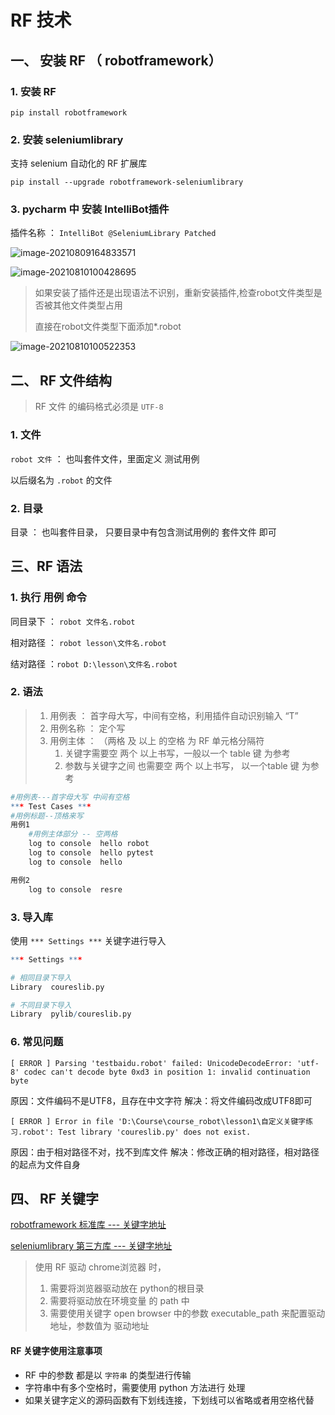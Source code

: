 # RF 技术

## 一、 安装 RF （ robotframework）

### 1. 安装 RF

```shell
pip install robotframework
```

### 2. 安装 seleniumlibrary

支持 selenium 自动化的 RF 扩展库

```shel
pip install --upgrade robotframework-seleniumlibrary
```

### 3. pycharm 中 安装 IntelliBot插件

插件名称 ： `IntelliBot @SeleniumLibrary Patched` 

![image-20210809164833571](https://pupperc.com/img/20210809164833.png)

![image-20210810100428695](https://pupperc.com/img/20210810100428.png)

>   如果安装了插件还是出现语法不识别，重新安装插件,检查robot文件类型是否被其他文件类型占用
>
>   直接在robot文件类型下面添加*.robot

![image-20210810100522353](https://pupperc.com/img/20210810100522.png)

## 二、 RF 文件结构

>   RF 文件 的编码格式必须是 `UTF-8`

### 1. 文件

`robot 文件` ： 也叫套件文件，里面定义 测试用例

以后缀名为 `.robot` 的文件

### 2. 目录

目录 ： 也叫套件目录， 只要目录中有包含测试用例的 套件文件 即可

## 三、RF 语法

### 1. 执行 用例 命令

同目录下 ： `robot 文件名.robot`

相对路径 ： `robot lesson\文件名.robot`

结对路径 ：`robot D:\lesson\文件名.robot`

### 2. 语法

>   1.   用例表 ： 首字母大写，中间有空格，利用插件自动识别输入 “T”
>   2.   用例名称 ： 定个写
>   3.   用例主体 ： （两格 及 以上 的空格 为 RF 单元格分隔符
>        1.   关键字需要空 两个 以上书写，一般以一个 table 键 为参考
>        2.   参数与关键字之间 也需要空 两个 以上书写， 以一个table 键 为参考

```R
#用例表---首字母大写 中间有空格
*** Test Cases ***
#用例标题--顶格来写
用例1
    #用例主体部分 -- 空两格
    log to console  hello robot
    log to console  hello pytest
    log to console  hello

用例2
	log to console  resre
```

### 3. 导入库

使用 `*** Settings ***` 关键字进行导入

```R
*** Settings ***

# 相同目录下导入
Library  coureslib.py

# 不同目录下导入
Library  pylib/coureslib.py
```





### 6. 常见问题

```shell
[ ERROR ] Parsing 'testbaidu.robot' failed: UnicodeDecodeError: 'utf-8' codec can't decode byte 0xd3 in position 1: invalid continuation byte
```

原因：文件编码不是UTF8，且存在中文字符
解决：将文件编码改成UTF8即可

```shell
[ ERROR ] Error in file 'D:\Course\course_robot\lesson1\自定义关键字练习.robot': Test library 'coureslib.py' does not exist.
```

原因：由于相对路径不对，找不到库文件
解决：修改正确的相对路径，相对路径的起点为文件自身

## 四、 RF 关键字

[robotframework 标准库 --- 关键字地址](http://robotframework.org/robotframework/latest/libraries/BuiltIn.html)

[seleniumlibrary 第三方库  --- 关键字地址](https://robotframework.org/SeleniumLibrary/SeleniumLibrary.html#library-documentation-top)

>   使用 RF 驱动 chrome浏览器 时，
>
>   1.   需要将浏览器驱动放在 python的根目录 
>   2.   需要将驱动放在环境变量 的 path 中
>   3.   需要使用关键字 open browser 中的参数 executable_path 来配置驱动地址，参数值为 驱动地址

#### RF 关键字使用注意事项

-   RF 中的参数 都是以 `字符串` 的类型进行传输
-   字符串中有多个空格时，需要使用 python 方法进行 处理
-   如果关键字定义的源码函数有下划线连接，下划线可以省略或者用空格代替

